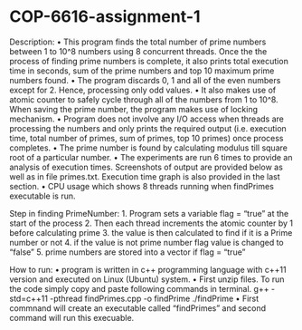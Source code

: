 # COP-6616-assignment-1

Description:
    • This program finds the total number of prime numbers between 1 to 10^8 numbers using 8 concurrent threads. Once the the process of finding prime numbers is complete, it also prints total execution time in seconds, sum of the prime numbers and top 10 maximum prime numbers found.
    • The program discards 0, 1 and all of the even numbers except for 2. Hence, processing only odd values.
    • It also makes use of atomic counter to safely cycle through all of the numbers from 1 to 10^8. When saving the prime number, the program makes use of locking mechanism.
    • Program does not involve any I/O access when threads are processing the numbers and only prints the required output (i.e. execution time, total number of primes, sum of primes, top 10 primes) once process completes.
    • The prime number is found by calculating modulus till square root of a particular number.
    • The experiments are run 6 times to provide an analysis of execution times. Screenshots of output are provided below as well as in file primes.txt. Execution time graph is also provided in the last section.
    • CPU usage which shows 8 threads running when findPrimes executable is run.
    
Step in finding PrimeNumber:
    1. Program sets a variable flag  = “true” at the start of the process
    2. Then each thread increments the atomic counter by 1 before calculating prime
    3. the value is then calculated to find if it is a Prime number or not
    4. if the value is not prime number flag value is changed to “false”
    5. prime numbers are stored into a vector if flag = “true”
    
How to run:
    • program is written in c++ programming language with c++11 version and executed on Linux (Ubuntu) system.
    • First unzip files. To run the code simply copy and paste following commands in terminal.
    g++ -std=c++11 -pthread findPrimes.cpp -o findPrime
     ./findPrime
    • First commnand will create an executable called “findPrimes” and second command will run this execuable.

